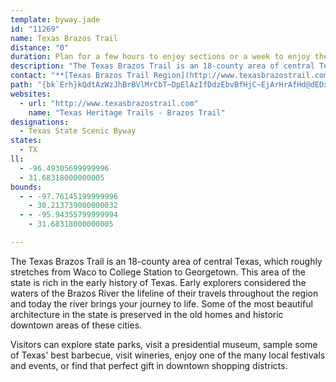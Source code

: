 ```yaml
---
template: byway.jade
id: "11269"
name: Texas Brazos Trail
distance: "0"
duration: Plan for a few hours to enjoy sections or a week to enjoy the region.
description: "The Texas Brazos Trail is an 18-county area of central Texas, which roughly stretches from Waco to College Station to Georgetown. This area of the state is rich in the early history of Texas."
contact: "**[Texas Brazos Trail Region](http://www.texasbrazostrail.com)**  \r\n254-749-5256  \r\n[Send Email](mailto:texasbrazostrail@gmail.com)  \r\n"
path: "{bk`Erh}kQdtAzWzJhBrBVlMrCbT~DpElAzIfDdzEbvBfHjC~EjArHrAfHd@dEDx^rA|\\`AbgBjGbCZjBj@hEfCbB`B~GxIhBlB`D~BpE~AlC^bh@`F~Y~BpF@hDSlWsDlLkAdlBeItHUni@sC|FG|DP|Ft@zCv@tCfApCxAzTzOfQrM|VdQll@v`@lk@~`@pOfKlm@lb@vPbLpIjGj`Ahp@dPrL~e@d\\}@tB_@~BUxCGrDBhG`@pG`AbGrCzI|FxMbBrEdN`b@di@dqAzPlm@n]f|@nGfQ`R~b@l[hx@~]d{@~]h~@t\\~x@hXzs@b^v|@vHvQ`AjDr@rDxD~WdCfOvBnHxFzPpGnQ|Nd_@lRxd@|ErNlKfXfGrNh_@v~@xHhQbUbj@~GrK~Ypw@jBdE|BxDnT|[t@~AdJfa@d@fChBdHnArD`Ypt@dApBtArBxDbEhSfS`AlAxClIj@`CfCnObOhgAzC~RNjEqAvW@`GxBv\\hAbV`AfErA`EvFhNpBjD~DnDnnB`sAn\\nSxBjBrB`CjBlDrWft@|GdQ~GzR`HlQ|M~_@xTtm@vKdYlHnTfGkIhC}DbC}ElIiJrEsDrF{CzBcAlEmAjDm@~CY`DEth@XhHPpr@Xps@r@pWLbEM~C_@xDm@zDkAfDoApLeGtJoElMyGdFwClIoF`\\uRbCaBxq@up@pFyGnB{DtA_E`AgDpHo[xFiWrQyu@nEySh@uB|CuIrBmFvIiRfsBemEdBsDpBeDnBkClCoCjEsD~XiRnG_GfCuCfD{EbIsM`JcMvEwFlYsZvEmElOgLne@e\\`O_LlPoMjg@ab@bPgK`EaD`HsEz\\}UxEyCzi@e`@jfAap@nsA}y@blAct@~GqD~Ay@pEcBbIyBfKsAbMc@lEJvF^hlAnMfSjBdEXlEDdN_@pc@eCdzBsIz^mAtDYpYy@xlEcP`H]jJyAtgAa^dF_CrJwDdEmC~GiFbR}SzCkCxMaJ|^cUrC{B|D_Ef_@kg@|DwErGqFxFoFhUoQnHmFxGsF{Rk_@iCoF_JgU}Uoj@cA}AqB{AeEsBwGaEqAyAk@cAy@oBwM_k@qEiN_AsDMkAC{AYor@SgFWyB[eBw@aCsM}Xu@aCo@_G@qBdAmV_@aYBgCvA{U@{FeAoVsC}U?uCF_Cb@gGjCeZ|H_bB`@kD`AgF~CaNL{EEeBQeB_E}SuDaQoYoeAqLk`@sN_]gH{QkA{D}BaJiX_pAgGkWuB{H}Mqn@qDqTcF}UiBiHiImVuGsZoIw]oCaI_@{BuGgYbEmArCuA~GsBxg@sQdBu@zAqApAgBrAcD~IsXxAaFfBkFfA_CtPkUjHuKfCaDnCcElAcC^qAd@mCJ_Zh@qFp@{Eb@eBtAoCfOgOrCyBdCqAhp@sStE_BnD_C~@{@`A_BrHaQnD_HnAuAbI_HzZmYnAq@zCw@vYsBhA[tEeCdZgQrEiEdF{DfWyKnCm@jCCvh@vAxZe@hUeAvC?zVfBpQpBvA@|BOt@Q`^iKvDeB~M_IhCuCtEoHvFyMhIoQ~@aBdJmLxD{FpN}UlNaWzGwKhAsAnDkBjr@iLbCy@z@k@fAaAjPgRjMiNbDmEfB_DjCyCvMqQ|CeFtR{_@xDkG|{@_gAeEaFuJuJiByAkFsCyBk@kBY_q@yHaBUw@c@_HiFqSiRoP{OyMsLmHaFcRqKwCyBuHkJwk@ww@cD{E_d@uw@iIoOqb@k_Aod@}y@}CgGoKeWeFaNki@{sAwIuSeXsh@}Tgd@oHaMmPwV{AkD}DiLu^qbAin@yeCeAmF{NgfA_AyFgFmVqAiFeB_FgKqVgHiPgJaSmLs\\q@eEUiCa@uTYyFo@uFwD{TsCoY]oGDiUMoBo@yCm@sBeOcYaL{UwW{h@oXok@uGgLkCoGiLw[sJsV}JqTcIiPiY{m@_NcY}DuHqNqVvgA_LzvBcP|UyAteDjBvGLzlH~EzUHxGIjCWvEaAf]{JdyAua@fiAg\\hEy@lE_@nC?vb@dCfVbBv_AjFxxAbJndA~Fjj@lDnCFlFSvCa@bEeAbEgBf]cStY_PtoDgqBfdA{d@dOmG|U}KbD_C`FkFpMcO|DaDxmAir@tCeB|AmArl@yn@pAgAbNsInC{BxMmO~w@y_AtJ_LfCaDtJaLnCsCtoB_aB`b@}U~C_C~x@ev@dy@we@nDuCz@cApBcDt@iBr@_CfKep@hAqEhV{l@`CgEjB{B`OeOpB{ArBmA|GeChBaA|@q@`CgCPk@pAaAd@k@p@mA~D{J`BeCvAsArBmAtBw@hWsIxH{@v`Ew`@vY{CfeA_KnGuAhmAq_@xC_@xDEhCVrEfAnPzFrDpB`lHlvE`MzHnp@lb@nB|@xC~@jDr@vD^z`@fDxdAtJrDL|DA`DYna@uN|C}@nXuAtGyAhBElA^t@^dAz@^|@dAzE|@lClA`CnBnCvAnChBnGzBpEd`AfiA`sA|_BzGlHnD~BtDhBnPxGnE|ArDl@zD^~DE~Je@dEPbD`@lDdAlEfC~s@`n@zT`RfQnOjBlB`FxDxErClCrAjEzAj\\~IpLnDdQxEpFpBbUvG`IhDvC`B|@XzCfBtDxCfCrCjIlM|IhP~AhDnFnR`Qrp@sMzFoEpCkA`AyJfOsJ~PyDlHuDdJ}JhYyIvWkC`JeFjTiDnMkAlDqDxIiFhKw@dB{CxDeVlX{i@jf@sd@~b@}OnNmL~K_SlSge@di@s]p]mNlOu}AbhBgYzWqJ`KcLtNyIzJyKhNeUbVaRrQwb@xb@_L|Le[~`@iSpYgYdc@yDfFmC~CwH`IeKhJiApAyWbWsBzBul@`y@sLxOsWh^eC~DyFfH_KdOsGfIyE|E_S|PmKtJ}_@d\\}A~AcRbPmOfNyF~GkFhHUJaErF_]le@ah@tq@gg@zq@wBlCqBjBaC`Bwm@`^o]`TuI`D}Cx@gDv@}JlAsJVkUWaj@YeIr@gEl@aIlBuCbAmElBuFtC}|Atz@wXvN{FhDsJtGcDfBsCx@cAPuELkDp@iB`A{@v@xPj[rAfFrSreAdAfE|@fC~C~FpAfBjJ`K`UjWhDpDxV~XjDpE~a@`f@pGfKhDrDbCtBxHjJn@d@zv@~~@rGtIBRVb@~GhJ`O|UvQd[zHnLvRnW\\J|M`PvN~Q~GlI~MtNxQnTxLfPtQpTpRvSbf@`l@vBjD~@tBv@~BfF~VT|ArOdw@`BjFxC`GrLzOfPvRnlA`pAl@xBW|@}y@~`A_D`DmEfDmBlBeDxEqB~CwGpLoOxR}_@~d@{Vj]sA~AkE`Eer@|l@u]|ZqEpEmEbFo^~c@{B~CqgAtuAmZd\\qVx\\iqA``B}AtC{GfTIt@jHxAjGxBdExB~BxAxC~B~D~D|MbQdB`ClAzB~BlFbBjFhB|Jl@dItEx|@ZvD|A`K`AtDfCrH|b@j_AtB~Fh@lBlUnvAtExTnAdH|CdQnHpd@t@jCx@nBnMrVjc@vw@dl@xiAbBzDhBfF~`@lpAnG~P|F`KfBdCdExEjGxGlFhGvP`QbaArdAxJ~Jt^xXnN`L~@^tExEdXp[rKvLbCdDlEtHxWri@hDjExFrFbBlBrDnE~BjDjBzEn@dC~FpXrBhIrCzHjA|CjFjJvFpH~D`F`NnOzK`N`@z@~C~DrDdEnk@nk@h]x\\jg@pg@d]j\\xHhIzMxL|VvQbKtH|IfH`W`RfKxJxP|M|F~ErBzBrUvX|d@zg@tIvIhIpHtMpKhZpW~RvQzAfAlGdDdOzDpZvIzCt@hVdDlARtExAdCpApT|MpQhKxXhNxVdOdGlE|u@zp@jOpN`Aj@lExDvQnPhGfHlEtGpC~ExDvIn_BxzDtOv^pCtEhCzC|D|Dh_CjuBvG|GnEtFfFzI~E~K`G|RfAxCrClFpDbE~ExDdYrNjIzErElD`ErDpFhG|ClEtA~BlXjf@vl@jaAvHtMjDhIbRdi@zBzEvB~DxCrEn\\dd@dGvGpHfGjWrPvYjShj@d]xBlAtBx@zBj@pDd@~EXlCAvGq@hOkCpCUpF?tNrAtEl@~KvBnBr@|Az@xMlLhPnObXbYxNtNb_@v[h\\jZbEfEdItJfLxMtArAzTjMzH`GdC|CrArCbB`G`@jB~BbPZxAjHdU~Mrh@lHhUj@dCd@nCfF~d@~G~f@pAvJh@hGxAr\\F`FcKrxCuBl_@B|APtCLr@dAtDdSpg@x@~Bz@~CpAbIVrCv@p[X`Gp@~Fr@lD~BbHnExKrKbVfQxa@v@`Cx@xDxHnq@`CnXVnJG|Cw@~PAlDTjF~@lG|FjWbAfG`@~EdAjZjCtk@^rCj@lCGVDTdAjFB~BcCpQo@dCmgBhnFgy@vaDgAfDsBlFyBtEiYxh@iCzDiBvBoDrCaCrAkoAje@gDtAqE`Cu_BxeAeb@`WeCrBuEbGog@dt@yArCwBpFaAjEsIlo@W`C_@`GIrDi@t{@WbGiCbT[jB}A`GiAxCsBlEeNvV}BlDm[jm@gCnEcCjDqMpOu@jAiVfZg[tb@mBlCqCxEcCbFeAlCaWhu@uA`F{Kbi@mGr]yClN_Ibc@qDnQcNbv@eClMyA~KiIlc@yByAa@Q{KaIeBeAsASib@hLs\\jK_@Zg@dAgFhNeAd@q@DaFgCaA_@yCe@uC?gRdBcILiFSyD_@}FgAeDeAW@q}@a[uGkAkDY_EEoDLoEb@wkDf`@qDz@uAh@wC`Bsb@~YgHvDgJ`DkKpBqHh@eGJmVHmKl@mThDkf@pIoBf@}DlBa\\nUaCzA_CdAwCdA}Cl@yZpEyg@bPcE`By_Axp@yC|AkChAkCl@qDj@{AJmD@uESe{@gJ{XaGwAQ}zB{T{Q{AkDEiDRsCl@ipAt`@qFr@qu@xCeE^yDlAab@hVoAh@uC|@yCd@oDLaDSuBe@kGmB_Ce@_BG_EFi`AdFcyAlH{w@hFaGp@iDl@yDdAqXrIsmAt`@gx@`WiDrA}SnKebAxg@kl@|Ye]hMcIjC_HnC_f@tPg~Blr@yCh@wEb@uEE{Ee@yo@uLwGaBqDyAiFyC{O_N}DoCyEqBoCs@kCa@uEWgDDeDRs[jDeGLeEQaKy@oj@yCs`FkZwUoCgXmDiUwBubBcN}Ee@aFq@iE_AmN{DuEgBkBmAeBwAyGiIyAyAoDmCsEmBgnAc\\sFsAaOwC{LoCsz@oU_KiDoGcDof@yXuJ}D_eEmiAyFm@iBGoEJkCRiIlBaSdFuOtEuL~CmFfAkB?yASoOmFuBnJ_Lle@oC~LU`A[\\[@gJgCa@c@mEi@uBHiAd@gA|@]`@s@xB{J~g@sFbX{X~vAmAlEeFjIaArCqNhs@yZ|_B_E~Te@lBw@nBg@x@uBbCmNrMuO`PaCfDmBlD_CrFeAbEcLxl@m@zA_ErFwClE{@jD}DhUy@`DcAjCuAfCaN|QqAxB]x@aBlH_P~~@mVxqAs@lCy@zAwD|Eu@zAg@~AyHda@iJrh@sAIwAJeDp@wB?k~@sIgEy@}q@}R_A_@iByA{BmD{@y@iB}@iCy@{@g@cCmBsHgHoEsEq@gAaBeESMo@Kq@DwGlIq@xAyDxUsPl~@irAq`@}E}@e^aFcD{@wYkKeUaGsD[uFTcBb@cE`Bq[hNyGjCaFz@iDPeAEmEm@wCgA_]aO_D_BuR_HaQ{Hi]{NuCg@{AEaCPcM`BeDV{@CmBa@cA]uGcD{OgHwA_A}ByC_Saj@uMw\\cByCmAmAoBsAcMgGiBkBmEaG{BgBcDqAySoGYk@Ak@`FqZ?{@d@_FCe@vAiHbCsNzBcNz@yGv@{GLyCjDqc@x@iHzF}_@RUtAsG`EiNp@eEr@oJVsBhBaKNMPcA[_@mHuB_GmAa@?sf@{Mi{@iViQkE_IgCuD{@u@_@_Cs@uJ_CuGkAkBSkGMoFFmM~@_FLeFb@mCCsLm@oHy@eJmBy_@aKiTsGuWiHqZeJ}TaGcQyFws@oSaPcFe{Buo@aQkFwG{BeNgGyFeDgHuE{J_HeSoOu@}@uO{KuCaC{CyBKYBg@Vc@RGvEDl@PPXF^It@cTxKSTomAjn@ga@bS{j@xYqhA~j@oYbOad@vTaIxEkLzI{K`LeHlJkBlDYVyAhDiDxJaf@|zACv@iAhDcGnQmDrIgEtIwC~EiEtFsEpDk_@jVuIzEcUtM{yAd~@{rAzx@kLtGyIlGcCvBqDbFaBrC}KzV_A]sSiLeEmBczAka@{Dq@aCAkK~AoA@oBMyCs@ij@}OwBiAeA{@gC}C{QmYi@sAc@mBKwAGsANyBbMwt@PmDAyBqBo\\?aFf@yEzAoJxFiZ\\iEQsFg@aD{AmFgL}c@c@_Am@o@eAk@uImCir@wRix@sTiGuBoYsL_AUoFxXi@x@aAx@qA^aCF}Ca@qARsA|@[^m@xAoDdRkBtL_D`Qq@lCaAdBiBfByIfGmBd@yDE{AFaBb@}AdA}@zAa@jA}F~R_BtKy@dDmAjBiBfB{MnKoE~C}OrHwErCgHhIuHnJwD|DgArBgA~AeA`Cy@fD_]xjBcHda@yCtMwAzEuBvFiQ`_@sBxDqA~AkDlDsYbUuR|OaD~CuDdFeE`JyBtH{AzIc@fJUv|@cAh~Bo@dzBD|HK`E?`FN~GNrDrFlz@zAxMfCpLx[z`AxEvNj@~Bl@zDNpC?nGO`Cq@~DeEzOyAlEuBfF{pArkCoClHeAdDmBfIgXb|AeA`HsIde@cJhr@qAbHeBxGgEfLaAxBcAbBqK`VkEzKeBrFq@xAaN`DoDfAqSxHQEsLrAiEDKpAq@zBcFtLmNje@mEtLuB`FcDzEkGxGaG`GODMvjAk\\e@c[W_BMg@M}CeBmAQg@DmARmA`A}DvHgBfCs@l@aBx@{A^sBP_BKiKgCegAq[eWeIklAy\\iQsFqApBoGhIi@~@uGlGokAjcAaCxB_BhB}AbCuArCaArCaWpz@oYoImFkBoi@{NaAK_QB}M_ByCk@aRcJu`@sKgFaBmRmL_Bq@qBGwBP{Ch@oAGaAs@gImIg@w@uD}Jo@_AyBkAuBs@y@MgBKk@?qAVmRzJkAXiTtA{CHqQLqHMaAQoAs@u@y@_GgK}FuHgByDq@y@gEyCqCyAyRuHkDeAuxAsa@qd@uLiNyDk@Yi@e@g@_AwRye@q@{@gAc@oA?gRlLu@Xu@JsH?wAJ{@^oJvFqd@lYeNhJiPhJm@r@aCzJg@bASXuHxESXoAtDuDjCaA^_ACqGaCaASc@?m@TkBtAgA`@qBJ}EDcALiClA_DlBqw@gmBhTsMdA}@lAeB`@_Aj@_CPuBtAec@^qD~C{JXmANwAvCic@nJmoAFsB{@_kANkBXuAl@_BdBgCbEmExA}CXaBj@_HdA}P^uCj@kBhAmBvAwAnLsEvAaAjAuAp@wAt@aDF}@@{DIs@q@gC}EsLwHeTu`@q~@yJuSwJ}T{i@gsAiAaDEkBHaA`@eBj@s@t@k@fLoHl@y@b@iANmA?oA_@qBcYor@Ky@?mCpAyChp@}a@dY_Q{Yas@wYos@iCaFoEsEiAgBi@eAyo@}}AqKqW{AeEsB{Ho@kEyCqi@sOc`@_AeDYoD?sGQ_G_@{Fq@uFcDoQgMag@qFyMq@gG_@_BiYwq@g@iBG{@A_HM_A]uAuHcQ_@kB@u@Hk@^}@rAaApN{GlKmEfByAz@_Bd@sCfCiWBgCS_IBmBViBzAyH`@aGHmDKiBcHgT_KmPsGoQ_GcOtKmg@vMoz@nAaG`DgMr@sBfCsJ|AcDvBeDn@m@nTuPfCgCrDeF`~CwoHfQwb@piBekE~CiJvBeH|Ngk@|p@skCfWgbAxHw[dHiW~Hi[vNge@hSqq@fCkJvG}Rr@yAzA_CfDeDt}DafCtBkBrE{FtBaEzBwGpNqh@zY_eA|g@klBxIc[da@yjAzB}HrBaJrDaRX{BhN{t@~BuI|@kDpAsClAyBxJwNsBmFiA_C{DmEyEuI}AwByDgDyLcIqBqBsh@gm@eUyV{JyLqDaDaHsIuCsEiKmMoFoGsEiEsAyBoA_Eq@sAqUwXkGmIyJcLqA}@sC{@eAe@mAy@yTuWmBaB{D_BgFw@yBg@aAa@sAeAcQoR}@w@kKiFoBqAme@ed@_IgH}b@a^mCsBiCsAuJmIaCaDqDmG}@qCiEiK_LeZaF{OsBqFk@sB_Ga[a@qAw@w@gA_@k@y@{TqSiCkC}BuC}D{FeBwB_CuD_SwViUq^_NcRqBmDkByEcJw`@_B{FuN_a@Cq@m@{BmE{NiYcv@{gA}eDiBoFqA}EmEqRcC}QUsDc@gDsBuMg@_COM}Eea@_BaPKuGx@}[FaCGsC_ZonEsLshBYgGU{EcJkrDsJufEKiH`@i^?gIEmCoM{pCuAg_@{SmfFyc@ugK}\\_cIqIuiBe@qHog@mqF}@{OuEmiAwG{wAaMayCqN_bDiUanFgAwNoD_\\oCqXgPodBmAkR?}B"
websites: 
  - url: "http://www.texasbrazostrail.com"
    name: "Texas Heritage Trails - Brazos Trail"
designations: 
  - Texas State Scenic Byway
states: 
  - TX
ll: 
  - -96.49305699999996
  - 31.68318000000005
bounds: 
  - - -97.76145199999996
    - 30.213739000000032
  - - -95.94355799999994
    - 31.68318000000005

---
```


The Texas Brazos Trail is an 18-county area of central Texas, which roughly stretches from Waco to College Station to Georgetown. This area of the state is rich in the early history of Texas. Early explorers considered the waters of the Brazos River the lifeline of their travels throughout the region and today the river brings your journey to life. Some of the most beautiful architecture in the state is preserved in the old homes and historic downtown areas of these cities.

Visitors can explore state parks, visit a presidential museum, sample some of Texas' best barbecue, visit wineries, enjoy one of the many local festivals and events, or find that perfect gift in downtown shopping districts.